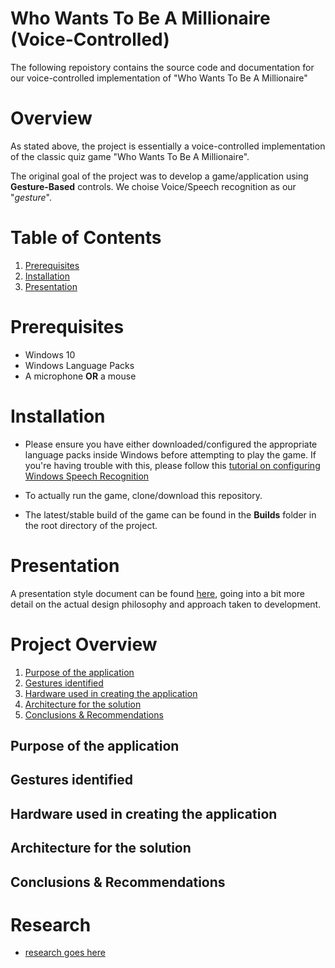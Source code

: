 # Who Wants To Be A Millionaire (Voice-Controlled)
The following repoistory contains the source code and documentation for our voice-controlled implementation of "Who Wants To Be A Millionaire"

# Overview
As stated above, the project is essentially a voice-controlled implementation of the classic quiz game "Who Wants To Be A Millionaire". 

The original goal of the project was to develop a game/application using <b>Gesture-Based</b> controls. We choise Voice/Speech recognition as our "<i>gesture</i>".

# Table of Contents
1. [Prerequisites](#Prerequisites)
2. [Installation](#Installation)
3. [Presentation](#Presentation)

# Prerequisites

* Windows 10
* Windows Language Packs
* A microphone <b>OR</b> a mouse

# Installation

* Please ensure you have either downloaded/configured the appropriate language packs inside Windows before attempting to play the game. If you're having trouble with this, please follow this [tutorial on configuring Windows Speech Recognition](https://www.windowscentral.com/how-set-speech-recognition-windows-10)

* To actually run the game, clone/download this repository.
* The latest/stable build of the game can be found in the <b>Builds</b> folder in the root directory of the project.

# Presentation
A presentation style document can be found [here]([Presentation](https://prezi.com/p/_xs2mrmbsdxa/whowantstobeamillionaire/)), going into a bit more detail on the actual design philosophy and approach taken to development.


# Project Overview
1. [Purpose of the application](#Purpose-of-the-application)
2. [Gestures identified](#Gestures-identified)
3. [Hardware used in creating the application](#Hardware-used-in-creating-the-application)
4. [Architecture for the solution](#Architecture-for-the-solution)
5. [Conclusions & Recommendations](#Conclusions-&-Recommendations)

## Purpose of the application


## Gestures identified


## Hardware used in creating the application


## Architecture for the solution


## Conclusions & Recommendations


# Research

* [research goes here](test)